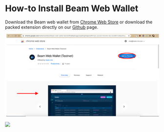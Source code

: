 # How-to Install Beam Web Wallet

Download the Beam web wallet from [Chrome Web Store](https://chrome.google.com/webstore/detail/beam-web-wallet-testnet/ilhaljfiglknggcoegeknjghdgampffk?utm\_source=chrome-ntp-icon)  or download the packed extension directly on our [Github](https://github.com/BeamMW/web-wallet/releases) page.

![](<.gitbook/assets/Screen Shot 2021-05-31 at 3.09.44 PM.png>)

![](.gitbook/assets/03\_install.png)
